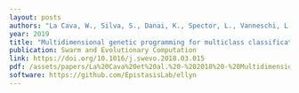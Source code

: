 ```yaml
---
layout: posts
authors: "La Cava, W., Silva, S., Danai, K., Spector, L., Vanneschi, L., and Moore, J. H. "
year: 2019
title: "Multidimensional genetic programming for multiclass classification"
publication: Swarm and Evolutionary Computation
link: https://doi.org/10.1016/j.swevo.2018.03.015
pdf: /assets/papers/La%20Cava%20et%20al.%20-%202018%20-%20Multidimensional%20genetic%20programming%20for%20multiclas.pdf
software: https://github.com/EpistasisLab/ellyn
---
```

